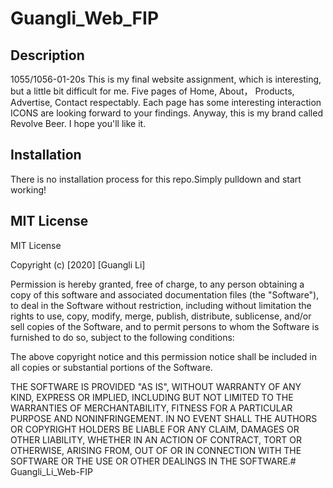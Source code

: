 # Guangli_Web_FIP

## Description
1055/1056-01-20s This is my final website assignment, which is interesting, but a little bit difficult for me. Five pages of Home, About， Products, Advertise, Contact respectably. Each page has some interesting interaction ICONS are looking forward to your findings. Anyway, this is my brand called Revolve Beer. I hope you'll like it.

## Installation
There is no installation process for this repo.Simply pulldown and start working!

## MIT License
MIT License

Copyright (c) [2020] [Guangli Li]

Permission is hereby granted, free of charge, to any person obtaining a copy of this software and associated documentation files (the "Software"), to deal in the Software without restriction, including without limitation the rights to use, copy, modify, merge, publish, distribute, sublicense, and/or sell copies of the Software, and to permit persons to whom the Software is furnished to do so, subject to the following conditions:

The above copyright notice and this permission notice shall be included in all copies or substantial portions of the Software.

THE SOFTWARE IS PROVIDED "AS IS", WITHOUT WARRANTY OF ANY KIND, EXPRESS OR IMPLIED, INCLUDING BUT NOT LIMITED TO THE WARRANTIES OF MERCHANTABILITY, FITNESS FOR A PARTICULAR PURPOSE AND NONINFRINGEMENT. IN NO EVENT SHALL THE AUTHORS OR COPYRIGHT HOLDERS BE LIABLE FOR ANY CLAIM, DAMAGES OR OTHER LIABILITY, WHETHER IN AN ACTION OF CONTRACT, TORT OR OTHERWISE, ARISING FROM, OUT OF OR IN CONNECTION WITH THE SOFTWARE OR THE USE OR OTHER DEALINGS IN THE SOFTWARE.# Guangli_Li_Web-FIP